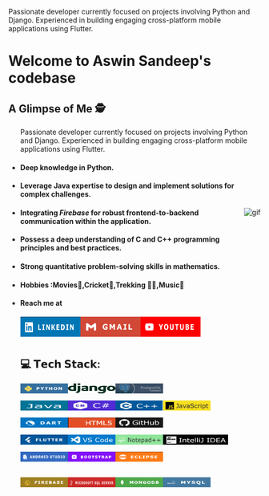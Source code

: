 Passionate developer currently focused on projects involving Python and Django. Experienced in building engaging cross-platform mobile applications using Flutter.

<h1>Welcome to Aswin Sandeep's codebase</h1>
<h2>A Glimpse of Me 🕵️</h2>
<ul>
Passionate developer currently focused on projects involving Python and Django. Experienced in building engaging cross-platform mobile applications using Flutter.
  <li><h4>Deep knowledge in Python.</h4></li>
  <li><h4>Leverage Java expertise to design and implement solutions for complex challenges.</h4></li>
  <img
  src="https://github.com/Aswin123445/Aswin123445/blob/main/asset/productive-inf(1).gif" 
  alt="gif" align="right" height="270px" 
/>  
<li><h4>Integrating <i>Firebase</i> for robust frontend-to-backend communication within the application.</h4></li>
<li><h4>Possess a deep understanding of C and C++ programming principles and best practices.</h4></li>
<li><h4>Strong quantitative problem-solving skills in mathematics.</h4></li>
<li><h4>Hobbies :Movies🎥,Cricket🏏,Trekking 🧗‍♂️,Music🎵</h4></li>
<li><h4>Reach me at</h4></li>
<a href="https://lnkd.in/gsGiJfcS">  <img src="https://github.com/Aswin123445/Aswin123445/blob/main/asset/linkedin.png" alt="photo" align="left" height="40px" width="120px">  </a>
<a href="mailto:aswinsandeep4@gmail.com">  <img src="https://github.com/Aswin123445/Aswin123445/blob/main/asset/gmail.png" alt="photo" align="left" height="40px" width="120px">  </a>
<a href="https://www.youtube.com/@AswinSandeep">  <img src="https://github.com/Aswin123445/Aswin123445/blob/main/asset/ut.png" alt="photo" align="left" height="40px" width="120px">  </a>
    </ul>
<br><br><br>
<ul>
<h2> 💻 𝗧𝗲𝗰𝗵 𝗦𝘁𝗮𝗰𝗸:</h2>
<img src="https://github.com/Aswin123445/Aswin123445/blob/main/asset/python.png" alt="photo" align="left" height="20px" width="95px">
  <img src="https://github.com/Aswin123445/Aswin123445/blob/main/asset/django-logo-positive.png" alt="photo" align="left" height="20px" width="95px">
      <img src="https://github.com/Aswin123445/Aswin123445/blob/main/asset/Untitled.jpg" alt="photo" align="left" height="20px" width="95px">
<br><br>
<img src="https://github.com/Aswin123445/Aswin123445/blob/main/asset/java.png" alt="photo" align="left" height="20px" width="95px">
<img src="https://github.com/Aswin123445/Aswin123445/blob/main/asset/c.png" alt="photo" align="left" height="20px" width="95px">
<img src="https://github.com/Aswin123445/Aswin123445/blob/main/asset/cpp.png" alt="photo" align="left" height="20px" width="95px">
<img src="https://github.com/Aswin123445/Aswin123445/blob/main/asset/javascript.png" alt="photo" align="left" height="20px" width="95px"><br><br>
<img src="https://github.com/Aswin123445/Aswin123445/blob/main/asset/dart1.png" alt="photo" align="left" height="20px" width="95px">
<img src="https://github.com/Aswin123445/Aswin123445/blob/main/asset/html.png" alt="photo" align="left" height="20px" width="95px">
    <img src="https://github.com/Aswin123445/Aswin123445/blob/main/asset/github.png" alt="photo" align="left" height="20px" width="95px">
<br><br>
<img src="https://github.com/Aswin123445/Aswin123445/blob/main/asset/flutter.png" alt="photo" align="left" height="20px" width="95px">
<img src="https://github.com/Aswin123445/Aswin123445/blob/main/asset/vscode.png" alt="photo" align="left" height="20px" width="95px">
<img src="https://github.com/Aswin123445/Aswin123445/blob/main/asset/notepad.png" alt="photo" align="left" height="20px" width="95px">
<img src="https://github.com/Aswin123445/Aswin123445/blob/main/asset/Intellige.png" alt="photo" align="left" height="20px" width="130px">
<br><br>
<img src="https://github.com/Aswin123445/Aswin123445/blob/main/asset/android.png" alt="photo" align="left" height="20px" width="95px">
<img src="https://github.com/Aswin123445/Aswin123445/blob/main/asset/bootstrap.png" alt="photo" align="left" height="20px" width="95px">
<img src="https://github.com/Aswin123445/Aswin123445/blob/main/asset/eclipse.png" alt="photo" align="left" height="20px" width="95px"><br><br><br>
<img src="https://github.com/Aswin123445/Aswin123445/blob/main/asset/firebase.png" alt="photo" align="left" height="20px" width="95px">
<img src="https://github.com/Aswin123445/Aswin123445/blob/main/asset/sqlserver.png" alt="photo" align="left" height="20px" width="95px">
<img src="https://github.com/Aswin123445/Aswin123445/blob/main/asset/mongodb.png" alt="photo" align="left" height="20px" width="95px">
<img src="https://github.com/Aswin123445/Aswin123445/blob/main/asset/mysql.png" alt="photo" align="left" height="20px" width="95px">

</ul>






